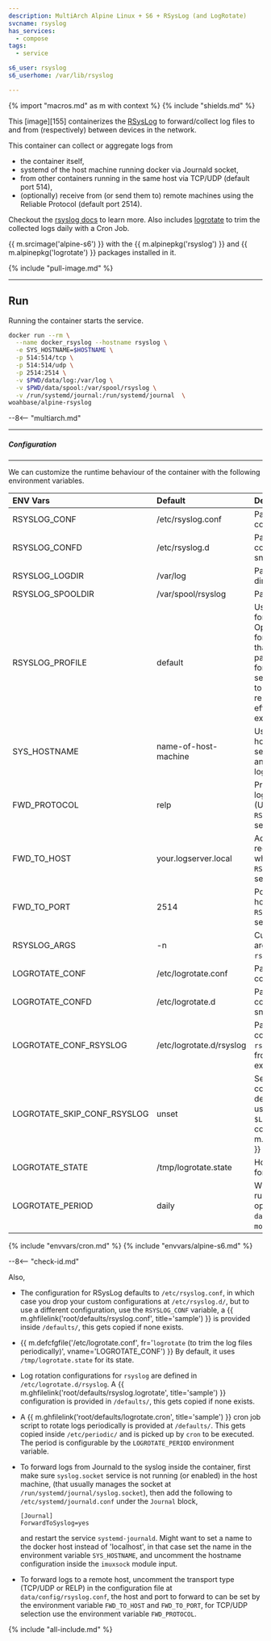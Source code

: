 ```yaml
---
description: MultiArch Alpine Linux + S6 + RSysLog (and LogRotate)
svcname: rsyslog
has_services:
  - compose
tags:
  - service

s6_user: rsyslog
s6_userhome: /var/lib/rsyslog

---
```


{% import "macros.md" as m with context %}
{% include "shields.md" %}

This [image][155] containerizes the [RSysLog][1] to
forward/collect log files to and from (respectively) between
devices in the network.

This container can collect or aggregate logs from

* the container itself,
* systemd of the host machine running docker via Journald socket,
* from other containers running in the same host via TCP/UDP (default port 514),
* (optionally) receive from (or send them to) remote machines
    using the Reliable Protocol (default port 2514).

Checkout the [rsyslog docs][2] to learn more. Also includes
[logrotate][3] to trim the collected logs daily with a Cron Job.

{{ m.srcimage('alpine-s6') }} with the {{ m.alpinepkg('rsyslog')
}} and {{ m.alpinepkg('logrotate') }} packages installed in it.

{% include "pull-image.md" %}

---
Run
---

Running the container starts the service.

``` sh
docker run --rm \
  --name docker_rsyslog --hostname rsyslog \
  -e SYS_HOSTNAME=$HOSTNAME \
  -p 514:514/tcp \
  -p 514:514/udp \
  -p 2514:2514 \
  -v $PWD/data/log:/var/log \
  -v $PWD/data/spool:/var/spool/rsyslog \
  -v /run/systemd/journal:/run/systemd/journal  \
woahbase/alpine-rsyslog
```

--8<-- "multiarch.md"

---
##### Configuration
---

We can customize the runtime behaviour of the container with the
following environment variables.

| ENV Vars                    | Default                  | Description
| :---                        | :---                     | :---
| RSYSLOG_CONF                | /etc/rsyslog.conf        | Path to `rsyslog` configuration file.
| RSYSLOG_CONFD               | /etc/rsyslog.d           | Path to `rsyslog` configuration snippets directory.
| RSYSLOG_LOGDIR              | /var/log                 | Path to log store directory.
| RSYSLOG_SPOOLDIR            | /var/spool/rsyslog       | Path to log spooldir.
| RSYSLOG_PROFILE             | default                  | Use specified profile for configuration. Options are `default` for the configuration that comes with package, or `listener` for central log server, or `forwarder` to forward logs to remote host. Has no effect if file already exists.
| SYS_HOSTNAME                | name-of-host-machine     | Use specified hostname to separate container and host machine logs.
| FWD_PROTOCOL                | relp                     | Protocol for sending logs to remote host. (Used when `RSYSLOG_PROFILE` is set to `forwarder`.)
| FWD_TO_HOST                 | your.logserver.local     | Address of log-receiver host (Used when `RSYSLOG_PROFILE` is set to `forwarder`.)
| FWD_TO_PORT                 | 2514                     | Port of log-receiver host. (Used when `RSYSLOG_PROFILE` is set to `forwarder`.)
| RSYSLOG_ARGS                | -n                       | Customizable arguments passed to `rsyslog` service.
| LOGROTATE_CONF              | /etc/logrotate.conf      | Path to `logrotate` configuration file.
| LOGROTATE_CONFD             | /etc/logrotate.d         | Path to `logrotate` configuration snippets directory.
| LOGROTATE_CONF_RSYSLOG      | /etc/logrotate.d/rsyslog | Path to `logrotate` configuration file for `rsyslog`. (Copied from `/defaults` if not exists.)
| LOGROTATE_SKIP_CONF_RSYSLOG | unset                    | Set to `true` to skip copying `rsylog` default snippet, useful if using only `$LOGROTATE_CONF` for configurations. {{ m.sincev('8.2404.0') }}
| LOGROTATE_STATE             | /tmp/logrotate.state     | Holds runtime state for `logrotate`.
| LOGROTATE_PERIOD            | daily                    | When should `cron` run `logrotate`, options are `hourly`, `daily` , `weekly`, `monthly` etc.
{% include "envvars/cron.md" %}
{% include "envvars/alpine-s6.md" %}

--8<-- "check-id.md"

Also,

* The configuration for RSysLog defaults to `/etc/rsyslog.conf`,
  in which case you drop your custom configurations at
  `/etc/rsyslog.d/`, but to use a different configuration, use the
  `RSYSLOG_CONF` variable, a {{ m.ghfilelink('root/defaults/rsyslog.conf', title='sample') }}
   is provided inside `/defaults/`, this gets copied if none exists.

* {{ m.defcfgfile('/etc/logrotate.conf', fr='`logrotate` (to trim
  the log files periodically)', vname='LOGROTATE_CONF') }} By
  default, it uses `/tmp/logrotate.state` for its state.

* Log rotation configurations for `rsyslog` are defined in
  `/etc/logrotate.d/rsyslog`. A {{ m.ghfilelink('root/defaults/rsyslog.logrotate', title='sample') }}
  configuration is provided in `/defaults/`, this gets copied if
  none exists.

* A {{ m.ghfilelink('root/defaults/logrotate.cron', title='sample') }}
  cron job script to rotate logs periodically
  is provided at `/defaults/`. This gets copied inside
  `/etc/periodic/` and is picked up by `cron` to be executed.
  The period is configurable by the `LOGROTATE_PERIOD`
  environment variable.

* To forward logs from Journald to the syslog inside the
  container, first make sure `syslog.socket` service is not
  running (or enabled) in the host machine, (that usually manages
  the socket at `/run/systemd/journal/syslog.socket`), then add
  the following to `/etc/systemd/journald.conf` under the
  `Journal` block,
  ```
  [Journal]
  ForwardToSyslog=yes
  ```
  and restart the service `systemd-journald`. Might want to set
  a name to the docker host instead of 'localhost', in that case set
  the name in the environment variable `SYS_HOSTNAME`, and uncomment
  the hostname configuration inside the `imuxsock` module input.

* To forward logs to a remote host, uncomment the transport type
  (TCP/UDP or RELP) in the configuration file at
  `data/config/rsyslog.conf`, the host and port to forward to can
  be set by the environment variable `FWD_TO_HOST` and
  `FWD_TO_PORT`, for TCP/UDP selection use the environment
  variable `FWD_PROTOCOL`.

[1]: https://www.rsyslog.com/
[2]: https://www.rsyslog.com/doc/
[3]: https://linux.die.net/man/8/logrotate

{% include "all-include.md" %}
